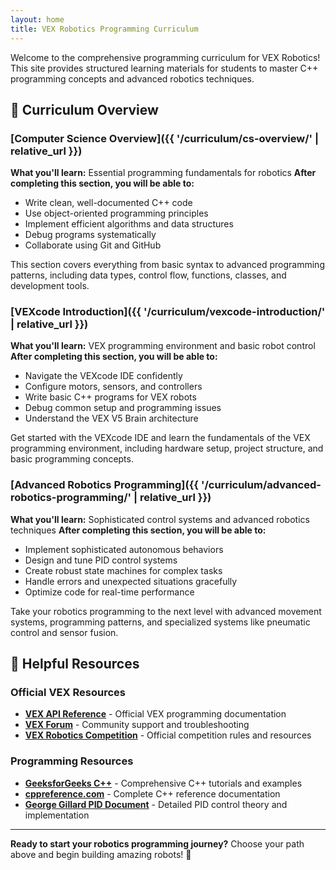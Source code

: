```yaml
---
layout: home
title: VEX Robotics Programming Curriculum
---
```


Welcome to the comprehensive programming curriculum for VEX Robotics! This site provides structured learning materials for students to master C++ programming concepts and advanced robotics techniques.

## 📖 Curriculum Overview

### [Computer Science Overview]({{ '/curriculum/cs-overview/' | relative_url }})
**What you'll learn:** Essential programming fundamentals for robotics
**After completing this section, you will be able to:**
- Write clean, well-documented C++ code
- Use object-oriented programming principles
- Implement efficient algorithms and data structures
- Debug programs systematically
- Collaborate using Git and GitHub

This section covers everything from basic syntax to advanced programming patterns, including data types, control flow, functions, classes, and development tools.

### [VEXcode Introduction]({{ '/curriculum/vexcode-introduction/' | relative_url }})
**What you'll learn:** VEX programming environment and basic robot control
**After completing this section, you will be able to:**
- Navigate the VEXcode IDE confidently
- Configure motors, sensors, and controllers
- Write basic C++ programs for VEX robots
- Debug common setup and programming issues
- Understand the VEX V5 Brain architecture

Get started with the VEXcode IDE and learn the fundamentals of the VEX programming environment, including hardware setup, project structure, and basic programming concepts.

### [Advanced Robotics Programming]({{ '/curriculum/advanced-robotics-programming/' | relative_url }})
**What you'll learn:** Sophisticated control systems and advanced robotics techniques
**After completing this section, you will be able to:**
- Implement sophisticated autonomous behaviors
- Design and tune PID control systems
- Create robust state machines for complex tasks
- Handle errors and unexpected situations gracefully
- Optimize code for real-time performance

Take your robotics programming to the next level with advanced movement systems, programming patterns, and specialized systems like pneumatic control and sensor fusion.

## 🔗 Helpful Resources

### Official VEX Resources
- **[VEX API Reference](https://api.vexcode.cloud/)** - Official VEX programming documentation
- **[VEX Forum](https://www.vexforum.com/)** - Community support and troubleshooting
- **[VEX Robotics Competition](https://www.vexrobotics.com/competition)** - Official competition rules and resources

### Programming Resources
- **[GeeksforGeeks C++](https://www.geeksforgeeks.org/c-plus-plus/)** - Comprehensive C++ tutorials and examples
- **[cppreference.com](https://en.cppreference.com/)** - Complete C++ reference documentation
- **[George Gillard PID Document](https://georgegillard.com/documents/2-introduction-to-pid-controllers-with-python/)** - Detailed PID control theory and implementation

---

**Ready to start your robotics programming journey?** Choose your path above and begin building amazing robots! 🤖